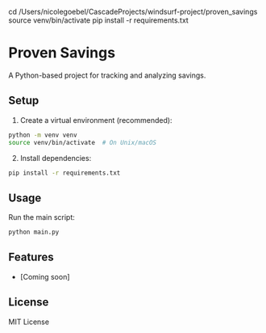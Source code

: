cd /Users/nicolegoebel/CascadeProjects/windsurf-project/proven_savings
source venv/bin/activate
pip install -r requirements.txt

# Proven Savings

A Python-based project for tracking and analyzing savings.

## Setup
1. Create a virtual environment (recommended):
```bash
python -m venv venv
source venv/bin/activate  # On Unix/macOS
```

2. Install dependencies:
```bash
pip install -r requirements.txt
```

## Usage
Run the main script:
```bash
python main.py
```

## Features
- [Coming soon]

## License
MIT License
